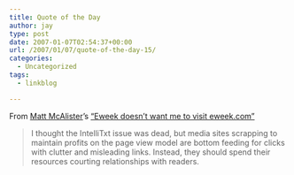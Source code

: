 ```yaml
---
title: Quote of the Day
author: jay
type: post
date: 2007-01-07T02:54:37+00:00
url: /2007/01/07/quote-of-the-day-15/
categories:
  - Uncategorized
tags:
  - linkblog

---
```

From [Matt McAlister][1]’s [“Eweek doesn’t want me to visit eweek.com”][2]

> I thought the IntelliTxt issue was dead, but media sites scrapping to maintain profits on the page view model are bottom feeding for clicks with clutter and misleading links. Instead, they should spend their resources courting relationships with readers.

 [1]: http://www.mattmcalister.com/blog/
 [2]: http://www.mattmcalister.com/blog/2007/01/04/131/eweek-doesnt-want-me-to-visit-eweekcom/